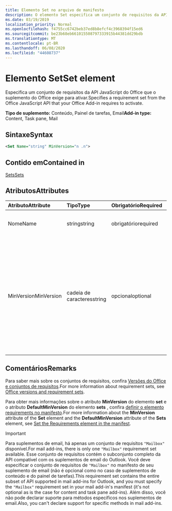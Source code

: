 ```yaml
---
title: Elemento Set no arquivo de manifesto
description: O elemento Set especifica um conjunto de requisitos da API JavaScript do Office que o suplemento do Office exige para ativar.
ms.date: 03/19/2019
localization_priority: Normal
ms.openlocfilehash: f4755cc6742beb37ed8b8efcf4c3968394f15ed6
ms.sourcegitcommit: be23b68eb661015508797333915b44381dd29bdb
ms.translationtype: MT
ms.contentlocale: pt-BR
ms.lasthandoff: 06/08/2020
ms.locfileid: "44608737"
---
```

# <a name="set-element"></a><span data-ttu-id="f05ce-103">Elemento Set</span><span class="sxs-lookup"><span data-stu-id="f05ce-103">Set element</span></span>

<span data-ttu-id="f05ce-104">Especifica um conjunto de requisitos da API JavaScript do Office que o suplemento do Office exige para ativar.</span><span class="sxs-lookup"><span data-stu-id="f05ce-104">Specifies a requirement set from the Office JavaScript API that your Office Add-in requires to activate.</span></span>

<span data-ttu-id="f05ce-105">**Tipo de suplemento:** Conteúdo, Painel de tarefas, Email</span><span class="sxs-lookup"><span data-stu-id="f05ce-105">**Add-in type:** Content, Task pane, Mail</span></span>

## <a name="syntax"></a><span data-ttu-id="f05ce-106">Sintaxe</span><span class="sxs-lookup"><span data-stu-id="f05ce-106">Syntax</span></span>

```XML
<Set Name="string" MinVersion="n .n">
```

## <a name="contained-in"></a><span data-ttu-id="f05ce-107">Contido em</span><span class="sxs-lookup"><span data-stu-id="f05ce-107">Contained in</span></span>

[<span data-ttu-id="f05ce-108">Sets</span><span class="sxs-lookup"><span data-stu-id="f05ce-108">Sets</span></span>](sets.md)

## <a name="attributes"></a><span data-ttu-id="f05ce-109">Atributos</span><span class="sxs-lookup"><span data-stu-id="f05ce-109">Attributes</span></span>

|<span data-ttu-id="f05ce-110">**Atributo**</span><span class="sxs-lookup"><span data-stu-id="f05ce-110">**Attribute**</span></span>|<span data-ttu-id="f05ce-111">**Tipo**</span><span class="sxs-lookup"><span data-stu-id="f05ce-111">**Type**</span></span>|<span data-ttu-id="f05ce-112">**Obrigatório**</span><span class="sxs-lookup"><span data-stu-id="f05ce-112">**Required**</span></span>|<span data-ttu-id="f05ce-113">**Descrição**</span><span class="sxs-lookup"><span data-stu-id="f05ce-113">**Description**</span></span>|
|:-----|:-----|:-----|:-----|
|<span data-ttu-id="f05ce-114">Nome</span><span class="sxs-lookup"><span data-stu-id="f05ce-114">Name</span></span>|<span data-ttu-id="f05ce-115">string</span><span class="sxs-lookup"><span data-stu-id="f05ce-115">string</span></span>|<span data-ttu-id="f05ce-116">obrigatório</span><span class="sxs-lookup"><span data-stu-id="f05ce-116">required</span></span>|<span data-ttu-id="f05ce-117">O nome de um [conjunto de requisitos](../../develop/office-versions-and-requirement-sets.md).</span><span class="sxs-lookup"><span data-stu-id="f05ce-117">The name of a [requirement set](../../develop/office-versions-and-requirement-sets.md).</span></span>|
|<span data-ttu-id="f05ce-118">MinVersion</span><span class="sxs-lookup"><span data-stu-id="f05ce-118">MinVersion</span></span>|<span data-ttu-id="f05ce-119">cadeia de caracteres</span><span class="sxs-lookup"><span data-stu-id="f05ce-119">string</span></span>|<span data-ttu-id="f05ce-120">opcional</span><span class="sxs-lookup"><span data-stu-id="f05ce-120">optional</span></span>|<span data-ttu-id="f05ce-121">Especifica a versão mínima do conjunto de APIs exigido pelo seu suplemento.</span><span class="sxs-lookup"><span data-stu-id="f05ce-121">Specifies the minimum version of the API set required by your add-in.</span></span> <span data-ttu-id="f05ce-122">Substitui o valor de **DefaultMinVersion**, se estiver especificado no elemento [sets](sets.md) pai.</span><span class="sxs-lookup"><span data-stu-id="f05ce-122">Overrides the value of **DefaultMinVersion**, if it is specified in the parent [Sets](sets.md) element.</span></span>|

## <a name="remarks"></a><span data-ttu-id="f05ce-123">Comentários</span><span class="sxs-lookup"><span data-stu-id="f05ce-123">Remarks</span></span>

<span data-ttu-id="f05ce-124">Para saber mais sobre os conjuntos de requisitos, confira [Versões do Office e conjuntos de requisitos](../../develop/office-versions-and-requirement-sets.md).</span><span class="sxs-lookup"><span data-stu-id="f05ce-124">For more information about requirement sets, see [Office versions and requirement sets](../../develop/office-versions-and-requirement-sets.md).</span></span>

<span data-ttu-id="f05ce-125">Para obter mais informações sobre o atributo **MinVersion** do elemento **set** e o atributo **DefaultMinVersion** do elemento **sets** , confira [definir o elemento requirements no manifesto](../../develop/specify-office-hosts-and-api-requirements.md#set-the-requirements-element-in-the-manifest).</span><span class="sxs-lookup"><span data-stu-id="f05ce-125">For more information about the **MinVersion** attribute of the **Set** element and the **DefaultMinVersion** attribute of the **Sets** element, see [Set the Requirements element in the manifest](../../develop/specify-office-hosts-and-api-requirements.md#set-the-requirements-element-in-the-manifest).</span></span>

> [!IMPORTANT] 
> <span data-ttu-id="f05ce-126">Para suplementos de email, há apenas um conjunto de requisitos `"Mailbox"` disponível.</span><span class="sxs-lookup"><span data-stu-id="f05ce-126">For mail add-ins, there is only one  `"Mailbox"` requirement set available.</span></span> <span data-ttu-id="f05ce-127">Esse conjunto de requisitos contém o subconjunto completo da API compatível com os suplementos de email do Outlook. Você deve especificar o conjunto de requisitos de `"Mailbox"` no manifesto de seu suplemento de email (não é opcional como no caso de suplementos de conteúdo e do painel de tarefas).</span><span class="sxs-lookup"><span data-stu-id="f05ce-127">This requirement set contains the entire subset of API supported in mail add-ins for Outlook, and you must specify the `"Mailbox"` requirement set in your mail add-in's manifest (it's not optional as is the case for content and task pane add-ins).</span></span> <span data-ttu-id="f05ce-128">Além disso, você não pode declarar suporte para métodos específicos nos suplementos de email.</span><span class="sxs-lookup"><span data-stu-id="f05ce-128">Also, you can't declare support for specific methods in mail add-ins.</span></span>
